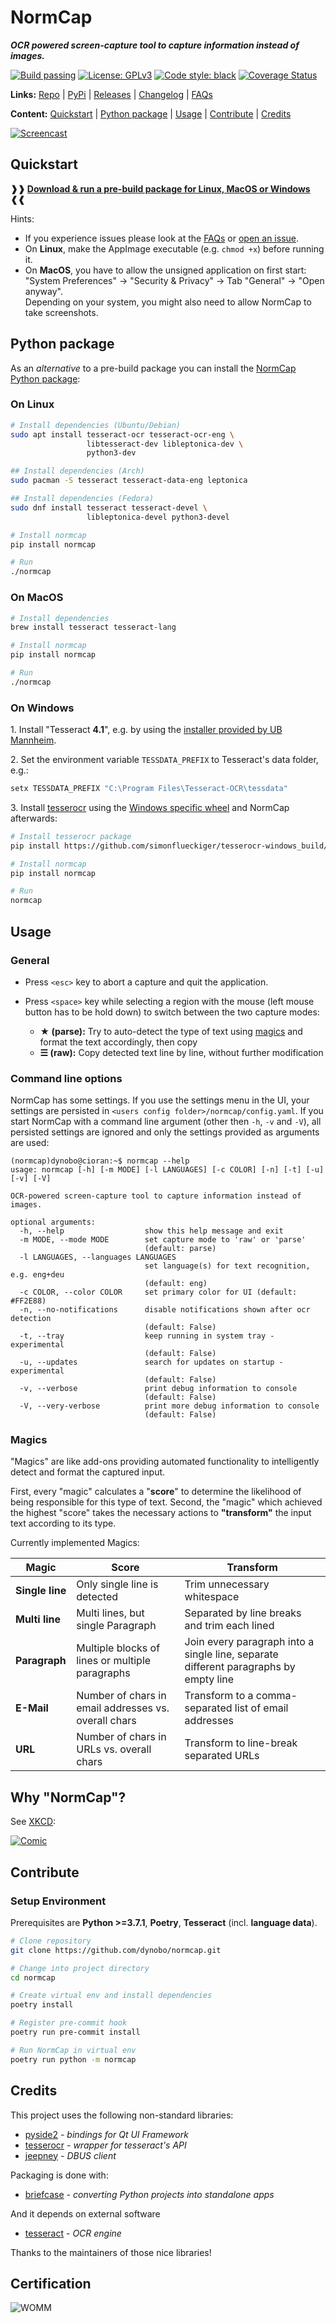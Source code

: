 <!-- markdownlint-disable MD013 MD026 MD033 -->

# NormCap

**_OCR powered screen-capture tool to capture information instead of images._**

[![Build passing](https://github.com/dynobo/normcap/workflows/Build/badge.svg)](https://github.com/dynobo/normcap/releases)
[![License: GPLv3](https://img.shields.io/badge/License-GPLv3-blue.svg)](https://www.gnu.org/licenses/gpl-3.0)
[![Code style: black](https://img.shields.io/badge/Code%20style-black-%23000000)](https://github.com/psf/black)
[![Coverage Status](https://coveralls.io/repos/github/dynobo/normcap/badge.svg)](https://coveralls.io/github/dynobo/normcap)

**Links:** [Repo](https://github.com/dynobo/normcap) |
[PyPi](https://pypi.org/project/normcap) |
[Releases](https://github.com/dynobo/normcap/releases) |
[Changelog](https://github.com/dynobo/normcap/blob/main/CHANGELOG.md) |
[FAQs](https://github.com/dynobo/normcap/blob/main/FAQ.md)

**Content:** [Quickstart](#Quickstart) | [Python package](#Python-package) |
[Usage](#Usage) | [Contribute](#Contribute) | [Credits](#Credits)

[![Screencast](https://user-images.githubusercontent.com/11071876/123133596-3107d080-d450-11eb-8451-6dcebb7876ad.gif)](https://raw.githubusercontent.com/dynobo/normcap/main/assets/normcap.gif)

## Quickstart

**❱❱
[Download & run a pre-build package for Linux, MacOS or Windows](https://github.com/dynobo/normcap/releases)
❰❰**

Hints:

- If you experience issues please look at the
  [FAQs](https://github.com/dynobo/normcap/blob/main/FAQ.md) or
  [open an issue](https://github.com/dynobo/normcap/issues).
- On **Linux**, make the AppImage executable (e.g. `chmod +x`) before running it.
- On **MacOS**, you have to allow the unsigned application on first start: "System
  Preferences" → "Security & Privacy" → Tab "General" → "Open anyway". \
  Depending on
  your system, you might also need to allow NormCap to take screenshots.

## Python package

As an _alternative_ to a pre-build package you can install the
[NormCap Python package](https://pypi.org/project/normcap/):

### On Linux

```sh
# Install dependencies (Ubuntu/Debian)
sudo apt install tesseract-ocr tesseract-ocr-eng \
                 libtesseract-dev libleptonica-dev \
                 python3-dev

## Install dependencies (Arch)
sudo pacman -S tesseract tesseract-data-eng leptonica

## Install dependencies (Fedora)
sudo dnf install tesseract tesseract-devel \
                 libleptonica-devel python3-devel

# Install normcap
pip install normcap

# Run
./normcap
```

### On MacOS

```sh
# Install dependencies
brew install tesseract tesseract-lang

# Install normcap
pip install normcap

# Run
./normcap
```

### On Windows

1\. Install "Tesseract **4.1**", e.g. by using the
[installer provided by UB Mannheim](https://github.com/UB-Mannheim/tesseract/wiki).

2\. Set the environment variable `TESSDATA_PREFIX` to Tesseract's data folder, e.g.:

```cmd
setx TESSDATA_PREFIX "C:\Program Files\Tesseract-OCR\tessdata"
```

3\. Install [tesserocr](https://pypi.org/project/tesserocr/) using the
[Windows specific wheel](https://github.com/simonflueckiger/tesserocr-windows_build) and
NormCap afterwards:

```bash
# Install tesserocr package
pip install https://github.com/simonflueckiger/tesserocr-windows_build/releases/download/tesserocr-v2.4.0-tesseract-4.0.0/tesserocr-2.4.0-cp37-cp37m-win_amd64.whl

# Install normcap
pip install normcap

# Run
normcap
```

## Usage

### General

- Press `<esc>` key to abort a capture and quit the application.

- Press `<space>` key while selecting a region with the mouse (left mouse button has to
  be hold down) to switch between the two capture modes:

  - **★ (parse):** Try to auto-detect the type of text using [magics](#Magics) and
    format the text accordingly, then copy
  - **☰ (raw):** Copy detected text line by line, without further modification

### Command line options

NormCap has some settings. If you use the settings menu in the UI, your settings are
persisted in `<users config folder>/normcap/config.yaml`. If you start NormCap with a
command line argument (other then `-h`, `-v` and `-V`), all persisted settings are
ignored and only the settings provided as arguments are used:

```plain
(normcap)dynobo@cioran:~$ normcap --help
usage: normcap [-h] [-m MODE] [-l LANGUAGES] [-c COLOR] [-n] [-t] [-u] [-v] [-V]

OCR-powered screen-capture tool to capture information instead of images.

optional arguments:
  -h, --help                  show this help message and exit
  -m MODE, --mode MODE        set capture mode to 'raw' or 'parse'
                              (default: parse)
  -l LANGUAGES, --languages LANGUAGES
                              set language(s) for text recognition, e.g. eng+deu
                              (default: eng)
  -c COLOR, --color COLOR     set primary color for UI (default: #FF2E88)
  -n, --no-notifications      disable notifications shown after ocr detection
                              (default: False)
  -t, --tray                  keep running in system tray - experimental
                              (default: False)
  -u, --updates               search for updates on startup - experimental
                              (default: False)
  -v, --verbose               print debug information to console
                              (default: False)
  -V, --very-verbose          print more debug information to console
                              (default: False)
```

### Magics

"Magics" are like add-ons providing automated functionality to intelligently detect and
format the captured input.

First, every "magic" calculates a "**score**" to determine the likelihood of being
responsible for this type of text. Second, the "magic" which achieved the highest
"score" takes the necessary actions to **"transform"** the input text according to its
type.

Currently implemented Magics:

| Magic           | Score                                                | Transform                                                                            |
| --------------- | ---------------------------------------------------- | ------------------------------------------------------------------------------------ |
| **Single line** | Only single line is detected                         | Trim unnecessary whitespace                                                          |
| **Multi line**  | Multi lines, but single Paragraph                    | Separated by line breaks and trim each lined                                         |
| **Paragraph**   | Multiple blocks of lines or multiple paragraphs      | Join every paragraph into a single line, separate different paragraphs by empty line |
| **E-Mail**      | Number of chars in email addresses vs. overall chars | Transform to a comma-separated list of email addresses                               |
| **URL**         | Number of chars in URLs vs. overall chars            | Transform to line-break separated URLs                                               |

## Why "NormCap"?

See [XKCD](https://xkcd.com):

[![Comic](https://imgs.xkcd.com/comics/norm_normal_file_format.png)](https://xkcd.com/2116/)

## Contribute

### Setup Environment

Prerequisites are **Python >=3.7.1**, **Poetry**, **Tesseract** (incl. **language
data**).

```sh
# Clone repository
git clone https://github.com/dynobo/normcap.git

# Change into project directory
cd normcap

# Create virtual env and install dependencies
poetry install

# Register pre-commit hook
poetry run pre-commit install

# Run NormCap in virtual env
poetry run python -m normcap
```

## Credits

This project uses the following non-standard libraries:

- [pyside2](https://pypi.org/project/PySide2/) _- bindings for Qt UI Framework_
- [tesserocr](https://pypi.org/project/tesserocr/) _- wrapper for tesseract's API_
- [jeepney](https://pypi.org/project/jeepney/) _- DBUS client_

Packaging is done with:

- [briefcase](https://pypi.org/project/briefcase/) _- converting Python projects into_
  _standalone apps_

And it depends on external software

- [tesseract](https://github.com/tesseract-ocr/tesseract) - _OCR engine_

Thanks to the maintainers of those nice libraries!

## Certification

![WOMM](https://raw.githubusercontent.com/dynobo/lmdiag/master/badge.png)
